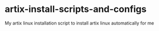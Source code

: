 # artix-install-scripts-and-configs
My artix linux installation script to install artix linux automatically for me
